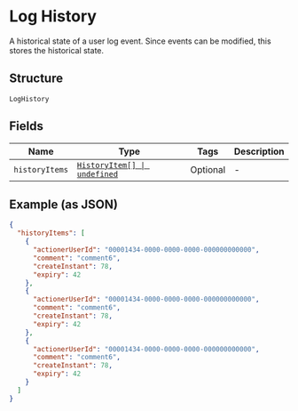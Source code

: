 
# Log History

A historical state of a user log event. Since events can be modified, this stores the historical state.

## Structure

`LogHistory`

## Fields

| Name | Type | Tags | Description |
|  --- | --- | --- | --- |
| `historyItems` | [`HistoryItem[] \| undefined`](../../doc/models/history-item.md) | Optional | - |

## Example (as JSON)

```json
{
  "historyItems": [
    {
      "actionerUserId": "00001434-0000-0000-0000-000000000000",
      "comment": "comment6",
      "createInstant": 78,
      "expiry": 42
    },
    {
      "actionerUserId": "00001434-0000-0000-0000-000000000000",
      "comment": "comment6",
      "createInstant": 78,
      "expiry": 42
    },
    {
      "actionerUserId": "00001434-0000-0000-0000-000000000000",
      "comment": "comment6",
      "createInstant": 78,
      "expiry": 42
    }
  ]
}
```

